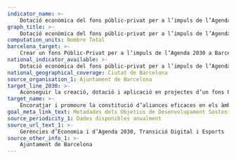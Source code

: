 ```yaml
---
indicator_name: >-
    Dotació econòmica del fons públic-privat per a l’impuls de l’Agenda 2030 Barcelona
graph_title: >-
    Dotació econòmica del fons públic-privat per a l’impuls de l’Agenda 2030 Barcelona
computation_units: Nombre Total
barcelona_target: >-
    Crear un fons Públic-Privat per a l’impuls de l’Agenda 2030 a Barcelona
national_indicator_available: >-
    Dotació econòmica del fons públic-privat per a l’impuls de l’Agenda 2030 Barcelona
national_geographical_coverage: Ciutat de Barcelona
source_organisation_1: Ajuntament de Barcelona
target_line_2030: >-
    Aconseguir la creació, dotació i aplicació en projectes d’un fons Públic-Privat per a l’impuls de l’Agenda 2030 a Barcelona
target_name: >-
    Encoratjar i promoure la constitució d’aliances eficaces en els àmbits públic, público-privat i de la societat civil, aprofitant l’experiència i les estratègies d’obtenció de recursos dels partenariats
goal_meta_link_text: Metadades dels Objetius de Desenvolupament Sostenible de les Nacions Unides (pdf 894kB)
source_periodicity_1: Dades disponibles anualment
source_url_text_1: >-
    Gerències d’Economia i d’Agenda 2030, Transició Digital i Esports
source_other_info_1: >-
    Ajuntament de Barcelona
---
```

